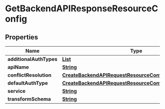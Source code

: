 

# GetBackendAPIResponseResourceConfig


## Properties

| Name | Type | Description | Notes |
|------------ | ------------- | ------------- | -------------|
|**additionalAuthTypes** | [**List**](List.md) |  |  [optional] |
|**apiName** | [**String**](String.md) |  |  [optional] |
|**conflictResolution** | [**CreateBackendAPIRequestResourceConfigConflictResolution**](CreateBackendAPIRequestResourceConfigConflictResolution.md) |  |  [optional] |
|**defaultAuthType** | [**CreateBackendAPIRequestResourceConfigDefaultAuthType**](CreateBackendAPIRequestResourceConfigDefaultAuthType.md) |  |  [optional] |
|**service** | [**String**](String.md) |  |  [optional] |
|**transformSchema** | [**String**](String.md) |  |  [optional] |



